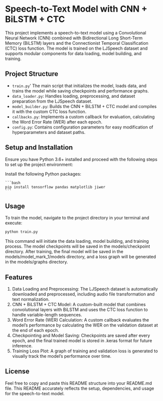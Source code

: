 # Speech-to-Text Model with CNN + BiLSTM + CTC

This project implements a speech-to-text model using a Convolutional Neural Network (CNN) combined with Bidirectional Long Short-Term Memory (BiLSTM) layers and the Connectionist Temporal Classification (CTC) loss function. The model is trained on the LJSpeech dataset and supports modular components for data loading, model building, and training.

## Project Structure

- `train.py`' The main script that initializes the model, loads data, and trains the model while saving checkpoints and performance graphs.
- `data_loader.py`: Handles loading, preprocessing, and dataset preparation from the LJSpeech dataset.
- `model_builder.py`: Builds the CNN + BiLSTM + CTC model and compiles it with the custom CTC loss function.
- `callbacks.py`: Implements a custom callback for evaluation, calculating the Word Error Rate (WER) after each epoch.
- `config.py`: Contains configuration parameters for easy modification of hyperparameters and dataset paths.

## Setup and Installation

Ensure you have Python 3.6+ installed and proceed with the following steps to set up the project environment:

Install the following Python packages:

    ```bash
    pip install tensorflow pandas matplotlib jiwer
    ```

## Usage

To train the model, navigate to the project directory in your terminal and execute:

```bash
python train.py
```

This command will initiate the data loading, model building, and training process. The model checkpoints will be saved in the models/checkpoint directory. After training, the final model will be saved in the models/model_mark_1/models directory, and a loss graph will be generated in the models/graphs directory.

## Features

1.	Data Loading and Preprocessing: The LJSpeech dataset is automatically downloaded and preprocessed, including audio file transformation and text normalization.
2.	CNN + BiLSTM + CTC Model: A custom-built model that combines convolutional layers with BiLSTM and uses the CTC loss function to handle variable-length sequences.
3.	Word Error Rate (WER) Calculation: A custom callback evaluates the model’s performance by calculating the WER on the validation dataset at the end of each epoch.
4.	Checkpointing and Model Saving: Checkpoints are saved after every epoch, and the final trained model is stored in .keras format for future inference.
5.	Training Loss Plot: A graph of training and validation loss is generated to visually track the model’s performance over time.


## License

Feel free to copy and paste this README structure into your README.md file. This README accurately reflects the setup, dependencies, and usage for the speech-to-text model.